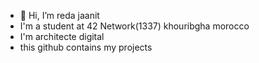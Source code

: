 - 👋 Hi, I’m reda jaanit
- I'm a student at 42 Network(1337) khouribgha morocco 
- I'm architecte digital
- this github contains my projects
